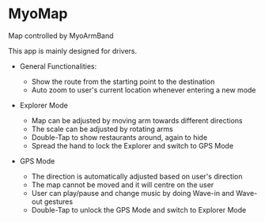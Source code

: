 # MyoMap
Map controlled by MyoArmBand

This app is mainly designed for drivers. 

* General Functionalities:
  * Show the route from the starting point to the destination
  * Auto zoom to user's current location whenever entering a new mode

* Explorer Mode
  * Map can be adjusted by moving arm towards different directions
  * The scale can be adjusted by rotating arms
  * Double-Tap to show restaurants around, again to hide
  * Spread the hand to lock the Explorer and switch to GPS Mode
  
* GPS Mode
  * The direction is automatically adjusted based on user's direction
  * The map cannot be moved and it will centre on the user
  * User can play/pause and change music by doing Wave-in and Wave-out gestures
  * Double-Tap to unlock the GPS Mode and switch to Explorer Mode

